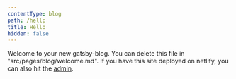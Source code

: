 ```yaml
---
contentType: blog
path: /hellp
title: Hello
hidden: false
---
```

Welcome to your new gatsby-blog. You can delete this file in "src/pages/blog/welcome.md". If you have this site deployed on netlify, you can also hit the [admin](/admin).